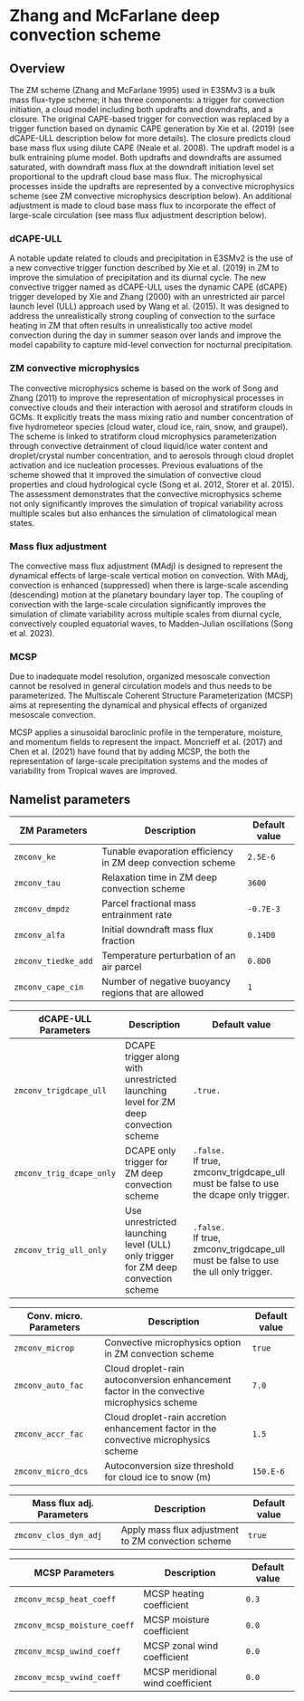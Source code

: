 # Zhang and McFarlane deep convection scheme

## Overview

The ZM scheme (Zhang and McFarlane 1995) used in E3SMv3 is a bulk mass flux-type scheme; it has three components: a trigger for convection initiation, a cloud model including both updrafts and downdrafts, and a closure. The original CAPE-based trigger for convection was replaced by a trigger function based on dynamic CAPE generation by Xie et al. (2019) (see dCAPE-ULL description below for more details). The closure predicts cloud base mass flux using dilute CAPE (Neale et al. 2008). The updraft model is a bulk entraining plume model. Both updrafts and downdrafts are assumed saturated, with downdraft mass flux at the downdraft initiation level set proportional to the updraft cloud base mass flux. The microphysical processes inside the updrafts are represented by a convective microphysics scheme (see ZM convective microphysics description below). An additional adjustment is made to cloud base mass flux to incorporate the effect of large-scale circulation (see mass flux adjustment description below).

### dCAPE-ULL

A notable update related to clouds and precipitation in E3SMv2 is the use of a new convective trigger function described by Xie et al. (2019) in ZM to improve the simulation of precipitation and its diurnal cycle. The new convective trigger named as dCAPE-ULL uses the dynamic CAPE (dCAPE) trigger developed by Xie and Zhang (2000) with an unrestricted air parcel launch level (ULL) approach used by Wang et al. (2015). It was designed to address the unrealistically strong coupling of convection to the surface heating in ZM that often results in unrealistically too active model convection during the day in summer season over lands and improve the model capability to capture mid-level convection for nocturnal precipitation. 

### ZM convective microphysics

The convective microphysics scheme is based on the work of Song and Zhang (2011) to improve the representation of microphysical processes in convective clouds and their interaction with aerosol and stratiform clouds in GCMs. It explicitly treats the mass mixing ratio and number concentration of five hydrometeor species (cloud water, cloud ice, rain, snow, and graupel). The scheme is linked to stratiform cloud microphysics parameterization through convective detrainment of cloud liquid/ice water content and droplet/crystal number concentration, and to aerosols through cloud droplet activation and ice nucleation processes. Previous evaluations of the scheme showed that it improved the simulation of convective cloud properties and cloud hydrological cycle (Song et al. 2012, Storer et al. 2015). The assessment demonstrates that the convective microphysics scheme not only significantly improves the simulation of tropical variability across multiple scales but also enhances the simulation of climatological mean states.

### Mass flux adjustment

The convective mass flux adjustment (MAdj) is designed to represent the dynamical effects of large-scale vertical motion on convection. With MAdj, convection is enhanced (suppressed) when there is large-scale ascending (descending) motion at the planetary boundary layer top. The coupling of convection with the large-scale circulation significantly improves the simulation of climate variability across multiple scales from diurnal cycle, convectively coupled equatorial waves, to Madden-Julian oscillations (Song et al. 2023).

### MCSP

Due to inadequate model resolution, organized mesoscale convection cannot be resolved in general circulation models and thus needs to be parameterized. The Multiscale Coherent Structure Parameterization (MCSP) aims at representing the dynamical and physical effects of organized mesoscale convection.

MCSP applies a sinusoidal baroclinic profile in the temperature, moisture, and momentum fields to represent the impact. Moncrieff et al. (2017) and Chen et al. (2021) have found that by adding MCSP, the both the representation of large-scale precipitation systems and the modes of variability from Tropical waves are improved.

## Namelist parameters

| ZM Parameters             | Description                                                       | Default value          |
| ------------------------- | ----------------------------------------------------------------- | ---------------------- |
| `zmconv_ke`               | Tunable evaporation efficiency in ZM deep convection scheme       | `2.5E-6`               |
| `zmconv_tau`              | Relaxation time in ZM deep convection scheme                      | `3600`                 |
| `zmconv_dmpdz`            | Parcel fractional mass entrainment rate                           | `-0.7E-3`              |
| `zmconv_alfa`             | Initial downdraft mass flux fraction                              | `0.14D0`               |
| `zmconv_tiedke_add`       | Temperature perturbation of an air parcel                         | `0.8D0`                |
| `zmconv_cape_cin`         | Number of negative buoyancy regions that are allowed              | `1`                    |

| dCAPE-ULL Parameters      | Description                                                       | Default value          |
| ------------------------- | ----------------------------------------------------------------- | ---------------------- |
| `zmconv_trigdcape_ull`    | DCAPE trigger along with unrestricted launching level for ZM deep convection scheme        | `.true.`  |
| `zmconv_trig_dcape_only`  | DCAPE only trigger for ZM deep convection scheme                  | `.false.` <br> If true, zmconv_trigdcape_ull must be false to use the dcape only trigger. |
| `zmconv_trig_ull_only`    | Use unrestricted launching level (ULL) only trigger for ZM deep convection scheme          | `.false.` <br> If true, zmconv_trigdcape_ull must be false to use the ull only trigger. |

| Conv. micro. Parameters   | Description                                                       | Default value          |
| ------------------------- | ----------------------------------------------------------------- | ---------------------- |
| `zmconv_microp`           | Convective microphysics option in ZM convection scheme            | `true`                 |
| `zmconv_auto_fac`         | Cloud droplet-rain autoconversion enhancement factor in the convective microphysics scheme | `7.0`     |
| `zmconv_accr_fac`         | Cloud droplet-rain accretion enhancement factor in the convective microphysics scheme      | `1.5`     |
| `zmconv_micro_dcs`        | Autoconversion size threshold for cloud ice to snow (m)           | `150.E-6`                 |

| Mass flux adj. Parameters | Description                                                       | Default value          |
| ------------------------- | ----------------------------------------------------------------- | ---------------------- |
| `zmconv_clos_dyn_adj`     | Apply mass flux adjustment to ZM convection scheme               | `true`                 |

| MCSP Parameters              | Description                                                       | Default value          |
| ---------------------------- | ----------------------------------------------------------------- | ---------------------- |
| `zmconv_mcsp_heat_coeff`     | MCSP heating coefficient                                          | `0.3`                  |
| `zmconv_mcsp_moisture_coeff` | MCSP moisture coefficient                                         | `0.0`                  |
| `zmconv_mcsp_uwind_coeff`    | MCSP zonal wind coefficient                                       | `0.0`                  |
| `zmconv_mcsp_vwind_coeff`    | MCSP meridional wind coefficient                                  | `0.0`                  |
